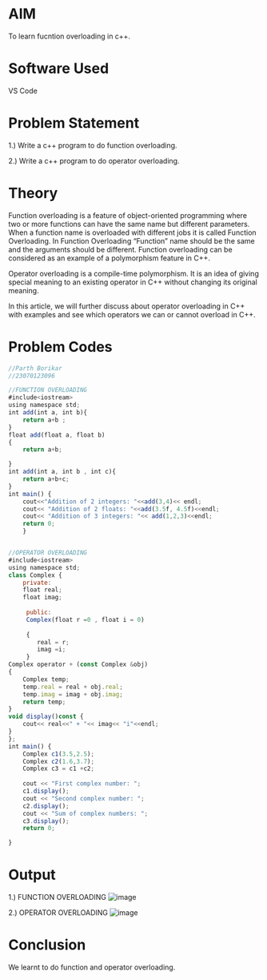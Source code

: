 # AIM
To learn fucntion overloading in c++.

# Software Used

VS Code

# Problem Statement

1.) Write a c++ program to do function overloading.

2.) Write a c++ program to do operator overloading.

# Theory

Function overloading is a feature of object-oriented programming where two or more functions can have the same name but different parameters. When a function name is overloaded with different jobs it is called Function Overloading. In Function Overloading “Function” name should be the same and the arguments should be different. Function overloading can be considered as an example of a polymorphism feature in C++.

Operator overloading is a compile-time polymorphism. It is an idea of giving special meaning to an existing operator in C++ without changing its original meaning.

In this article, we will further discuss about operator overloading in C++ with examples and see which operators we can or cannot overload in C++.

# Problem Codes

```javascript
//Parth Borikar
//23070123096

//FUNCTION OVERLOADING
#include<iostream>
using namespace std;
int add(int a, int b){
    return a+b ;
}
float add(float a, float b)
{
    return a+b;

}
int add(int a, int b , int c){
    return a+b+c;
}
int main() {
    cout<<"Addition of 2 integers: "<<add(3,4)<< endl;
    cout<< "Addition of 2 floats: "<<add(3.5f, 4.5f)<<endl;
    cout<< "Addition of 3 integers: "<< add(1,2,3)<<endl;
    return 0;
    }


//OPERATOR OVERLOADING
#include<iostream>
using namespace std;
class Complex {
    private:
    float real;
    float imag;
     
     public:
     Complex(float r =0 , float i = 0)
     
     {
        real = r;
        imag =i;
     }
Complex operator + (const Complex &obj)
{
    Complex temp;
    temp.real = real + obj.real;
    temp.imag = imag + obj.imag;
    return temp;
}
void display()const {
    cout<< real<<" + "<< imag<< "i"<<endl;
}
};
int main() {
    Complex c1(3.5,2.5);
    Complex c2(1.6,3.7);
    Complex c3 = c1 +c2;
   
    cout << "First complex number: ";
    c1.display();
    cout << "Second complex number: ";
    c2.display();
    cout << "Sum of complex numbers: ";
    c3.display();
    return 0;

}

```

# Output

1.) FUNCTION OVERLOADING
![image](https://github.com/user-attachments/assets/6cf43288-de34-4713-a12c-76974f3f8954)




2.) OPERATOR OVERLOADING
![image](https://github.com/user-attachments/assets/8f2cd214-9692-4b71-8dbb-98c313a260e6)




# Conclusion


We learnt to do function and operator overloading.
